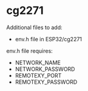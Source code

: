 # cg2271
Additional files to add:
- env.h file in ESP32/cg2271

env.h file requires:
- NETWORK_NAME
- NETWORK_PASSWORD
- REMOTEXY_PORT
- REMOTEXY_PASSWORD

